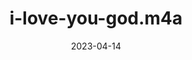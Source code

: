 ---
title: "i-love-you-god.m4a"
type: spoken
spoken: /assets/content/spoken/i-love-you-god.m4a/i-love-you-god.m4a
date: 2023-04-14
---